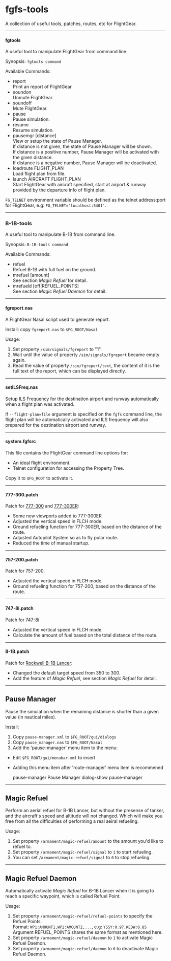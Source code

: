 fgfs-tools
==========

A collection of useful tools, patches, routes, etc for FlightGear.

---

#### fgtools

A useful tool to manipulate FlightGear from command line.

Synopsis: `fgtools command`

Available Commands:

* report  
  Print an report of FlightGear.
* soundon  
  Unmute FlightGear.
* soundoff  
  Mute FlightGear.
* pause  
  Pause simulation.
* resume  
  Resume simulation.
* pausemgr [distance]  
  View or setup the state of Pause Manager.  
  If distance is not given, the state of Pause Manager will be shown.  
  If distance is a positive number, Pause Manager will be activated with the given distance.  
  If distance is a negative number, Pause Manager will be deactivated.  
* loadroute FLIGHT_PLAN  
  Load flight plan from file.
* launch AIRCRAFT FLIGHT_PLAN  
  Start FlightGear with aircraft specified, start at airport & runway provided by the departure info of flight plan.

`FG_TELNET` environment variable should be defined as the telnet address:port for FlightGear, e.g: `FG_TELNET='localhost:5401'`.

---

### B-1B-tools

A useful tool to manipulate B-1B from command line.

Synopsis: `B-1B-tools command`

Available Commands:

* refuel  
  Refuel B-1B with full fuel on the ground.
* mrefuel [amount]  
  See section *Magic Refuel* for detail.
* mrefueld [off|REFUEL_POINTS]  
  See section *Magic Refuel Daemon* for detail.

---

#### fgreport.nas

A FlightGear Nasal script used to generate report.

Install: copy `fgreport.nas` to `$FG_ROOT/Nasal`

Usage:

1. Set property `/sim/signals/fgreport` to "1".
2. Wait until the value of property `/sim/signals/fgreport` became empty again.
3. Read the value of property `/sim/fgreport/text`, the content of it is the full text of the report, which can be displayed directly.

---

#### setILSFreq.nas

Setup ILS Frequency for the destination airport and runway automatically when a flight plan was activated.

If `--flight-plan=file` argument is specified on the `fgfs` command line, the flight plan will be automatically activated and ILS frequency will also prepared for the destination airport and runway.

---

#### system.fgfsrc

This file contains the FlightGear command line options for:

* An ideal flight environment.
* Telnet configuration for accessing the Property Tree.

Copy it to `$FG_ROOT` to activate it.

---

#### 777-300.patch

Patch for [777-300](https://code.google.com/p/b773-flightgear/) and [777-300ER](https://code.google.com/p/b773-flightgear/):

* Some new viewports added to 777-300ER
* Adjusted the vertical speed in FLCH mode.
* Ground refueling function for 777-300ER, based on the distance of the route.
* Adjusted Autopilot System so as to fly polar route.
* Reduced the time of manual startup.

---

#### 757-200.patch

Patch for 757-200.

* Adjusted the vertical speed in FLCH mode.
* Ground refueling function for 757-200, based on the distance of the route.

---

#### 747-8i.patch

Patch for [747-8i](http://mirrors.ibiblio.org/pub/mirrors/flightgear/ftp/Aircraft-3.4/747-8i_20150111.zip)

* Adjusted the vertical speed in FLCH mode.
* Calculate the amount of fuel based on the total distance of the route.

---

#### B-1B.patch

Patch for [Rockwell B-1B Lancer](ftp://ftp.de.flightgear.org/pub/fgfs/Aircraft-3.2/B-1B_20130823.zip):

* Changed the default target speed from 350 to 300.
* Add the feature of *Magic Refuel*, see section *Magic Refuel* for detail.

---

Pause Manager
-------------

Pause the simulation when the remaining distance is shorter than a given value (in nautical miles).

Install:

1. Copy `pause-manager.xml` to `$FG_ROOT/gui/dialogs`
2. Copy `pause_manager.nas` to `$FG_ROOT/Nasal`
3. Add the 'pause-manager' menu item to the menu:


* Edit `$FG_ROOT/gui/menubar.xml` to insert  
* Adding this menu item after 'route-manager' menu item is recommened

	
	<item>
		<name>pause-manager</name>
		<label>Pause Manager</label>
		<binding>
			<command>dialog-show</command>
			<dialog-name>pause-manager</dialog-name>
		</binding>
	</item>
	

---

Magic Refuel
------------

Perform an aerial refuel for B-1B Lancer, but without the presense of tanker, and the aircraft's speed and altitude will not changed. Which will make you free from all the difficulties of performing a real aeiral refueling.

Usage:

1. Set property `/armament/magic-refuel/amount` to the amount you'd like to refuel to.
2. Set property `/armament/magic-refuel/signal` to `1` to start refueling.
3. You can set `/armament/magic-refuel/signal` to `0` to stop refueling.

---

Magic Refuel Daemon
-------------------

Automatically activate _Magic Refuel_ for B-1B Lancer when it is going to reach a specific waypoint, which is called Refuel Point.

Usage:

1. Set property `/armament/magic-refuel/refuel-points` to specify the Refuel Points.  
   Format: `WP1:AMOUNT1,WP2:AMOUNT2,...`, e.g: `YSSY:0.97,KEDW:0.85`  
   Argument REFUEL_POINTS shares the same format as mentioned here.
2. Set property `/armament/magic-refuel/daemon` to `1` to activate Magic Refuel Daemon.
3. Set property `/armament/magic-refuel/daemon` to `0` to deactivate Magic Refuel Daemon.

